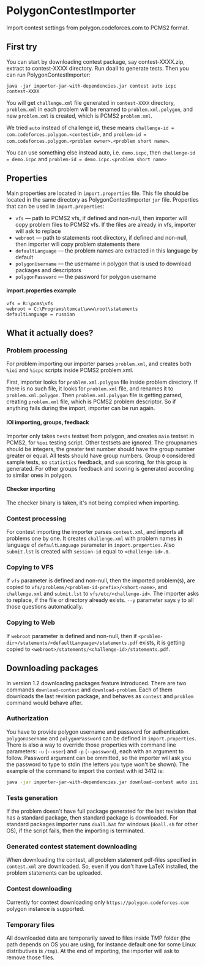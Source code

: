 # PolygonContestImporter
Import contest settings from polygon.codeforces.com to PCMS2 format.

## First try
You can start by downloading contest package, say contest-XXXX.zip, extract to contest-XXXX directory.
Run doall to generate tests. Then you can run PolygonContestImporter:

`java -jar importer-jar-with-dependencies.jar contest auto icpc contest-XXXX`

You will get `challenge.xml` file generated in `contest-XXXX` directory, `problem.xml` in each problem will be renamed 
to `problem.xml.polygon`, and new `problem.xml` is created, which is PCMS2 `problem.xml`.

We tried `auto` instead of challenge id, these means `challenge-id = com.codeforces.polygon.<contestid>`, and 
`problem-id = com.codeforces.polygon.<problem owner>.<problem short name>`.

You can use something else instead auto, i.e. `demo.icpc`, then `challenge-id = demo.icpc` and 
`problem-id = demo.icpc.<problem short name>`

## Properties

Main properties are located in `import.properties` file.
This file should be located in the same directory as PolygonContestImporter `jar` file.
Properties that can be used in `import.properties`:
 - `vfs` — path to PCMS2 vfs, if defined and non-null, then importer will copy problem files to PCMS2 vfs.
If the files are already in vfs, importer will ask to replace
 - `webroot` — path to statements root directory, if defined and non-null, then importer will copy problem statements there
 - `defaultLanguage` — the problem names are extracted in this language by default
 - `polygonUsername` — the username in polygon that is used to download packages and descriptors
 - `polygonPassword` — the password for polygon username

#### import.properties example

```
vfs = R:\pcms\vfs
webroot = C:\Programs\tomcat\www\root\statements
defaultLanguage = russian
```

## What it actually does?

### Problem processing

For problem importing our importer parses `problem.xml`, and creates both `%ioi` and `%icpc` scripts inside PCMS2 problem.xml.

First, importer looks for `problem.xml.polygon` file inside problem directory. If there is no such file, it looks for `problem.xml` file, and renames it to `problem.xml.polygon`. Then `problem.xml.polygon` file is getting parsed, creating `problem.xml` file, which is PCMS2 problem descriptor. So if anything fails during the import, importer can be run again.

#### IOI importing, groups, feedback

Importer only takes `tests` testset from polygon, and creates `main` testset in PCMS2, for `%ioi` testing script. Other testsets are ignored. The groupnames should be integers, the greater test number should have the group number greater or equal. All tests should have group numbers. Group `0` considered sample tests, so `statistics` feedback, and `sum` scoring, for this group is generated. For other groups feedback and scoring is generated according to similar ones in polygon.

#### Checker importing

The checker binary is taken, it's not being compiled when importing.

### Contest processing

For contest importing the importer parses `contest.xml`, and imports all problems one by one. It creates `challenge.xml` with problem names in language of `defaultLanguage` parameter in `import.properties`. Also `submit.lst` is created with `session-id` equal to `<challenge-id>.0`. 

### Copying to VFS

If `vfs` parameter is defined and non-null, then the imported problem(s), are copied to `vfs/problems/<problem-id-prefix>/<short-name>`, and `challenge.xml` and `submit.lst` to `vfs/etc/<challenge-id>`. The importer asks to replace, if the file or directory already exists. `--y` parameter says `y` to all those questions automatically.

### Copying to Web

If `webroot` parameter is defined and non-null, then if `<problem-dir>/statements/<defaultLanguage>/statements.pdf` exists, it is getting copied to `<webroot>/statements/<challenge-id>/statements.pdf`.

## Downloading packages

In version 1.2 downloading packages feature introduced. There are two commands `download-contest` and `download-problem`. Each of them downloads the last revision package, and behaves as `contest` and `problem` command would behave after. 

### Authorization

You have to provide polygon username and password for authentication. `polygonUsername` and `polygonPassword` can be defined in `import.properties`. There is also a way to override those properties with command line parameters: `-u` (`--user`) and `-p` (`--password`), each with an argument to follow. Password argument can be ommitted, so the importer will ask you the password to type to stdin (the letters you type won't be shown). The example of the command to import the contest with id 3412 is:

```sh
java -jar importer-jar-with-dependencies.jar download-contest auto ioi 3412 -u ACRush -p
```

### Tests generation

If the problem doesn't have full package generated for the last revision that has a standard package, then standard package is downloaded. For standard packages importer runs `doall.bat` for windows (`doall.sh` for other OS), if the script fails, then the importing is terminated.

### Generated contest statement downloading

When downloading the contest, all problem statement pdf-files specified in `contest.xml` are downloaded. So, even if you don't have LaTeX installed, the problem statements can be uploaded.

### Contest downloading

Currently for contest downloading only `https://polygon.codeforces.com` polygon instance is supported.

### Temporary files

All downloaded data are temporarily saved to files inside TMP folder (the path depends on OS you are using, for instance default one for some Linux distributives is `/tmp`). At the end of importing, the importer will ask to remove those files.
